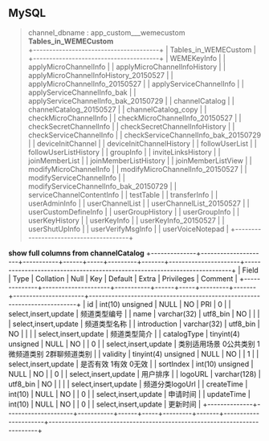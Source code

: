 ## MySQL
> channel_dbname : app_custom___wemecustom
**Tables_in_WEMECustom**    
+---------------------------------------+
| Tables_in_WEMECustom                  |
+---------------------------------------+
| WEMEKeyInfo                           |
| applyMicroChannelInfo                 |
| applyMicroChannelInfoHistory          |
| applyMicroChannelInfoHistory_20150527 |
| applyMicroChannelInfo_20150527        |
| applyServiceChannelInfo               |
| applyServiceChannelInfo_bak           |
| applyServiceChannelInfo_bak_20150729  |
| channelCatalog                        |
| channelCatalog_20150527               |
| channelCatalog_copy                   |
| checkMicroChannelInfo                 |
| checkMicroChannelInfo_20150527        |
| checkSecretChannelInfo                |
| checkSecretChannelInfoHistory         |
| checkServiceChannelInfo               |
| checkServiceChannelInfo_bak_20150729  |
| deviceInitChannel                     |
| deviceInitChannelHistory              |
| followUserList                        |
| followUserListHistory                 |
| groupInfo                             |
| inviteLinksHistory                    |
| joinMemberList                        |
| joinMemberListHistory                 |
| joinMemberListView                    |
| modifyMicroChannelInfo                |
| modifyMicroChannelInfo_20150527       |
| modifyServiceChannelInfo              |
| modifyServiceChannelInfo_bak_20150729 |
| serviceChannelContentInfo             |
| testTable                             |
| transferInfo                          |
| userAdminInfo                         |
| userChannelList                       |
| userChannelList_20150527              |
| userCustomDefineInfo                  |
| userGroupHistory                      |
| userGroupInfo                         |
| userKeyHistory                        |
| userKeyInfo                           |
| userKeyInfo_20150527                  |
| userShutUpInfo                        |
| userVerifyMsgInfo                     |
| userVoiceNotepad                      |
+---------------------------------------+

**show full columns from channelCatalog**
+--------------+---------------------+-----------+------+-----+---------+-------+----------------------+--------------------------------------------------------------------------+
| Field        | Type                | Collation | Null | Key | Default | Extra | Privileges           | Comment                                                                  |
+--------------+---------------------+-----------+------+-----+---------+-------+----------------------+--------------------------------------------------------------------------+
| id           | int(10) unsigned    | NULL      | NO   | PRI | 0       |       | select,insert,update | 频道类型编号                                                       |
| name         | varchar(32)         | utf8_bin  | NO   |     |         |       | select,insert,update | 频道类型名称                                                       |
| introduction | varchar(32)         | utf8_bin  | NO   |     |         |       | select,insert,update | 频道类型简介                                                       |
| catalogType  | tinyint(4) unsigned | NULL      | NO   |     | 0       |       | select,insert,update | 类别适用场景 0公共类别  1微频道类别  2群聊频道类别  |
| validity     | tinyint(4) unsigned | NULL      | NO   |     | 1       |       | select,insert,update | 是否有效  1有效  0无效                                           |
| sortIndex    | int(10) unsigned    | NULL      | NO   |     | 0       |       | select,insert,update | 用户排序                                                             |
| logoURL      | varchar(128)        | utf8_bin  | NO   |     |         |       | select,insert,update | 频道分类logoUrl                                                      |
| createTime   | int(10)             | NULL      | NO   |     | 0       |       | select,insert,update | 申请时间                                                             |
| updateTime   | int(10)             | NULL      | NO   |     | 0       |       | select,insert,update | 更新时间                                                             |
+--------------+---------------------+-----------+------+-----+---------+-------+----------------------+--------------------------------------------------------------------------+
